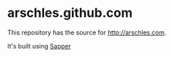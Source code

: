 # arschles.github.com

This repository has the source for http://arschles.com. 

It's built using [Sapper](https://sapper.svelte.dev)